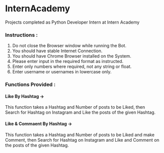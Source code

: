 # InternAcademy
Projects completed as Python Developer Intern at Intern Academy

### Instructions :
1. Do not close the Browser window while running the Bot.
2. You should have stable Internet Connection.
3. You should have Chrome Browser installed on the System.
4. Please enter input in the required format as instructed.
5. Enter only numbers where required, not any string or float.  
6. Enter username or usernames in lowercase only.

### Functions Provided :
#### Like By Hashtag -> 
This function takes a Hashtag and Number of posts to be Liked, then Search for Hashtag on Instagram and Like the posts of the given Hashtag.
<br>
#### Like & Commaent By Hashtag ->
This function takes a Hashtag and Number of posts to be Liked and make Comment, then Search for Hashtag on Instagram and Like and Comment on the posts of the given Hashtag.
                          
